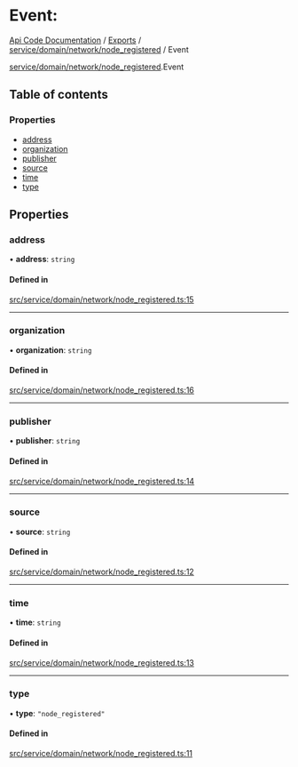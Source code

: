 # Event: 
 
[Api Code Documentation](../README.md) / [Exports](../modules.md) / [service/domain/network/node\_registered](../modules/service_domain_network_node_registered.md) / Event

[service/domain/network/node_registered](../modules/service_domain_network_node_registered.md).Event

## Table of contents

### Properties

- [address](service_domain_network_node_registered.Event.md#address)
- [organization](service_domain_network_node_registered.Event.md#organization)
- [publisher](service_domain_network_node_registered.Event.md#publisher)
- [source](service_domain_network_node_registered.Event.md#source)
- [time](service_domain_network_node_registered.Event.md#time)
- [type](service_domain_network_node_registered.Event.md#type)

## Properties

### address

• **address**: `string`

#### Defined in

[src/service/domain/network/node_registered.ts:15](https://github.com/openkfw/TruBudget/blob/95e6f8a/api/src/service/domain/network/node_registered.ts#L15)

___

### organization

• **organization**: `string`

#### Defined in

[src/service/domain/network/node_registered.ts:16](https://github.com/openkfw/TruBudget/blob/95e6f8a/api/src/service/domain/network/node_registered.ts#L16)

___

### publisher

• **publisher**: `string`

#### Defined in

[src/service/domain/network/node_registered.ts:14](https://github.com/openkfw/TruBudget/blob/95e6f8a/api/src/service/domain/network/node_registered.ts#L14)

___

### source

• **source**: `string`

#### Defined in

[src/service/domain/network/node_registered.ts:12](https://github.com/openkfw/TruBudget/blob/95e6f8a/api/src/service/domain/network/node_registered.ts#L12)

___

### time

• **time**: `string`

#### Defined in

[src/service/domain/network/node_registered.ts:13](https://github.com/openkfw/TruBudget/blob/95e6f8a/api/src/service/domain/network/node_registered.ts#L13)

___

### type

• **type**: ``"node_registered"``

#### Defined in

[src/service/domain/network/node_registered.ts:11](https://github.com/openkfw/TruBudget/blob/95e6f8a/api/src/service/domain/network/node_registered.ts#L11)
